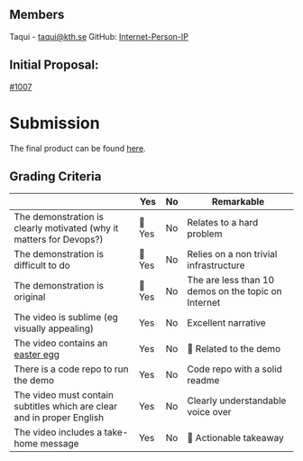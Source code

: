 ## Members

Taqui - taqui@kth.se
GitHub: [Internet-Person-IP](https://github.com/Internet-Person-IP)



## Initial Proposal: 
[#1007](https://github.com/KTH/devops-course/pull/1007)

# Submission

The final product can be found [here](https://www.youtube.com/watch?v=jrQqf5s2XRk).

## Grading Criteria


|                                             | Yes | No | Remarkable |
|-------------------------------------------- | ----|----|-------------|
|The demonstration is clearly motivated (why it matters for Devops?) |  💍 Yes | No | Relates to a hard problem |
|The demonstration is difficult to do | 💍 Yes | No | Relies on a non trivial infrastructure |
|The demonstration is original |  💍 Yes | No | The are less than 10 demos on the topic on Internet |
|The video is sublime (eg visually appealing) | Yes | No | Excellent narrative |
|The video contains an [easter egg](https://github.com/OrkoHunter/python-easter-eggs) | Yes | No | 💍 Related to the demo |
|There is a code repo to run the demo  | Yes | No | Code repo with a solid readme |
|The video must contain subtitles which are clear and in proper English | Yes | No | Clearly understandable voice over |
|The video includes a take-home message | Yes | No | 💍 Actionable takeaway |